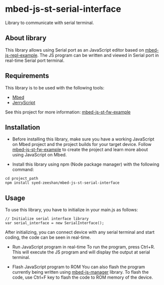 # mbed-js-st-serial-interface
Library to communicate with serial terminal.

## About library
This library allows using Serial port as an JavaScript editor based on [mbed-js-repl-example](https://github.com/ARMmbed/mbed-js-repl-example). The JS program can be written and viewed in Serial port in real-time Serial port terminal. 

## Requirements
This library is to be used with the following tools:
* [Mbed](https://www.mbed.com/en/platform/mbed-os/)
* [JerryScript](https://github.com/jerryscript-project/jerryscript)

See this project for more information: [mbed-js-st-fw-example](https://github.com/ARMmbed/mbed-js-st-fw-example)

## Installation
* Before installing this library, make sure you have a working JavaScript on Mbed project and the project builds for your target device.
Follow [mbed-js-st-fw-example](https://github.com/ARMmbed/mbed-js-st-fw-example) to create the project and learn more about using JavaScript on Mbed.

* Install this library using npm (Node package manager) with the following command:
```
cd project_path
npm install syed-zeeshan/mbed-js-st-serial-interface
```

## Usage
To use this library, you have to initialize in your main.js as follows:
```
// Initialize serial interface library
var serial_interface = new SerialInterface();

```
After initializing, you can connect device with any serial terminal and start coding, the code can be seen in real-time.

* Run JavaScript program in real-time
To run the program, press Ctrl+R. This will execute the JS program and will display the output at serial terminal.

* Flash JavaScript program to ROM
You can also flash the program currently being written using [mbed-js-manager](https://github.com/syed-zeeshan/mbed-js-manager) library. To flash the code, use Ctrl+F key to flash the code to ROM memory of the device.

